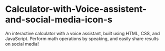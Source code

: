 # Calculator-with-Voice-assistent-and-social-media-icon-s
An interactive calculator with a voice assistant, built using HTML, CSS, and JavaScript. Perform math operations by speaking, and easily share results on social media!
